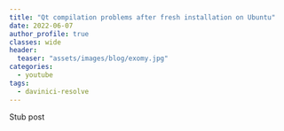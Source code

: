 ```yaml
---
title: "Qt compilation problems after fresh installation on Ubuntu"
date: 2022-06-07
author_profile: true
classes: wide
header:
  teaser: "assets/images/blog/exomy.jpg"
categories:
  - youtube
tags:
  - davinici-resolve
---
```


Stub post